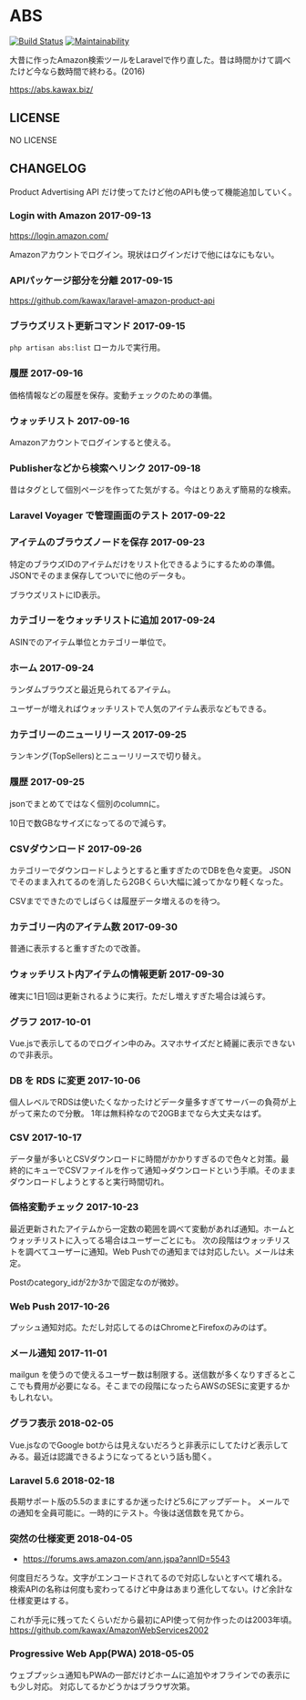 # ABS
[![Build Status](https://travis-ci.org/kawax/abs.svg?branch=master)](https://travis-ci.org/kawax/abs)
[![Maintainability](https://api.codeclimate.com/v1/badges/f31fd5fe68d9d238aaac/maintainability)](https://codeclimate.com/github/kawax/abs/maintainability)

大昔に作ったAmazon検索ツールをLaravelで作り直した。昔は時間かけて調べたけど今なら数時間で終わる。(2016)

https://abs.kawax.biz/

## LICENSE
NO LICENSE

## CHANGELOG

Product Advertising API だけ使ってたけど他のAPIも使って機能追加していく。
 
### Login with Amazon 2017-09-13
https://login.amazon.com/

Amazonアカウントでログイン。現状はログインだけで他にはなにもない。

### APIパッケージ部分を分離 2017-09-15
https://github.com/kawax/laravel-amazon-product-api

### ブラウズリスト更新コマンド 2017-09-15
`php artisan abs:list`
ローカルで実行用。

### 履歴 2017-09-16
価格情報などの履歴を保存。変動チェックのための準備。

### ウォッチリスト 2017-09-16
Amazonアカウントでログインすると使える。

### Publisherなどから検索へリンク 2017-09-18
昔はタグとして個別ページを作ってた気がする。今はとりあえず簡易的な検索。

### Laravel Voyager で管理画面のテスト 2017-09-22

### アイテムのブラウズノードを保存 2017-09-23
特定のブラウズIDのアイテムだけをリスト化できるようにするための準備。JSONでそのまま保存してついでに他のデータも。

ブラウズリストにID表示。

### カテゴリーをウォッチリストに追加 2017-09-24
ASINでのアイテム単位とカテゴリー単位で。

### ホーム 2017-09-24
ランダムブラウズと最近見られてるアイテム。

ユーザーが増えればウォッチリストで人気のアイテム表示などもできる。

### カテゴリーのニューリリース 2017-09-25
ランキング(TopSellers)とニューリリースで切り替え。

### 履歴 2017-09-25
jsonでまとめてではなく個別のcolumnに。

10日で数GBなサイズになってるので減らす。

### CSVダウンロード 2017-09-26
カテゴリーでダウンロードしようとすると重すぎたのでDBを色々変更。
JSONでそのまま入れてるのを消したら2GBくらい大幅に減ってかなり軽くなった。

CSVまでできたのでしばらくは履歴データ増えるのを待つ。

### カテゴリー内のアイテム数 2017-09-30
普通に表示すると重すぎたので改善。

### ウォッチリスト内アイテムの情報更新 2017-09-30
確実に1日1回は更新されるように実行。ただし増えすぎた場合は減らす。

### グラフ 2017-10-01
Vue.jsで表示してるのでログイン中のみ。スマホサイズだと綺麗に表示できないので非表示。

### DB を RDS に変更 2017-10-06
個人レベルでRDSは使いたくなかったけどデータ量多すぎてサーバーの負荷が上がって来たので分散。
1年は無料枠なので20GBまでなら大丈夫なはず。

### CSV 2017-10-17
データ量が多いとCSVダウンロードに時間がかかりすぎるので色々と対策。最終的にキューでCSVファイルを作って通知→ダウンロードという手順。そのままダウンロードしようとすると実行時間切れ。

### 価格変動チェック 2017-10-23
最近更新されたアイテムから一定数の範囲を調べて変動があれば通知。ホームとウォッチリストに入ってる場合はユーザーごとにも。
次の段階はウォッチリストを調べてユーザーに通知。Web Pushでの通知までは対応したい。メールは未定。

Postのcategory_idが2か3かで固定なのが微妙。

### Web Push 2017-10-26
プッシュ通知対応。ただし対応してるのはChromeとFirefoxのみのはず。

### メール通知 2017-11-01
mailgun を使うので使えるユーザー数は制限する。送信数が多くなりすぎるとここでも費用が必要になる。そこまでの段階になったらAWSのSESに変更するかもしれない。

### グラフ表示 2018-02-05
Vue.jsなのでGoogle botからは見えないだろうと非表示にしてたけど表示してみる。最近は認識できるようになってるという話も聞く。

### Laravel 5.6 2018-02-18
長期サポート版の5.5のままにするか迷ったけど5.6にアップデート。
メールでの通知を全員可能に。一時的にテスト。今後は送信数を見てから。

### 突然の仕様変更 2018-04-05
- https://forums.aws.amazon.com/ann.jspa?annID=5543

何度目だろうな。文字がエンコードされてるので対応しないとすべて壊れる。
検索APIの名称は何度も変わってるけど中身はあまり進化してない。けど余計な仕様変更はする。

これが手元に残ってたくらいだから最初にAPI使って何か作ったのは2003年頃。
https://github.com/kawax/AmazonWebServices2002

### Progressive Web App(PWA) 2018-05-05
ウェブプッシュ通知もPWAの一部だけどホームに追加やオフラインでの表示にも少し対応。
対応してるかどうかはブラウザ次第。

